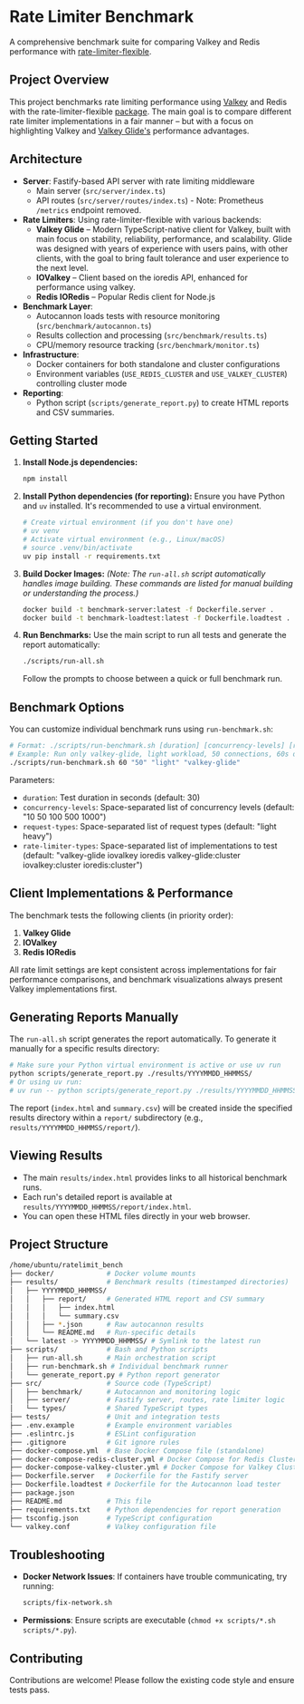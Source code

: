 # Rate Limiter Benchmark

A comprehensive benchmark suite for comparing Valkey and Redis performance with [rate-limiter-flexible](https://github.com/animir/node-rate-limiter-flexible).

## Project Overview

This project benchmarks rate limiting performance using [Valkey](https://valkey.io/) and Redis with the rate-limiter-flexible [package](https://www.npmjs.com/package/rate-limiter-flexible). The main goal is to compare different rate limiter implementations in a fair manner – but with a focus on highlighting Valkey and [Valkey Glide's](<https://github.com/valkey-io/valkey-glide>) performance advantages.

## Architecture

- **Server**: Fastify-based API server with rate limiting middleware
  - Main server (`src/server/index.ts`)
  - API routes (`src/server/routes/index.ts`) - Note: Prometheus `/metrics` endpoint removed.
- **Rate Limiters**: Using rate-limiter-flexible with various backends:
  - **Valkey Glide** – Modern TypeScript-native client for Valkey, built with main focus on stability, reliability, performance, and scalability. Glide was designed with years of experience with users pains, with other clients, with the goal to bring fault tolerance and user experience to the next level.
  - **IOValkey** – Client based on the ioredis API, enhanced for performance using valkey.
  - **Redis IORedis** – Popular Redis client for Node.js
- **Benchmark Layer**:
  - Autocannon loads tests with resource monitoring (`src/benchmark/autocannon.ts`)
  - Results collection and processing (`src/benchmark/results.ts`)
  - CPU/memory resource tracking (`src/benchmark/monitor.ts`)
- **Infrastructure**:
  - Docker containers for both standalone and cluster configurations
  - Environment variables (`USE_REDIS_CLUSTER` and `USE_VALKEY_CLUSTER`) controlling cluster mode
- **Reporting**:
  - Python script (`scripts/generate_report.py`) to create HTML reports and CSV summaries.

## Getting Started

1. **Install Node.js dependencies:**

    ```bash
    npm install
    ```

2. **Install Python dependencies (for reporting):**
    Ensure you have Python and `uv` installed. It's recommended to use a virtual environment.

    ```bash
    # Create virtual environment (if you don't have one)
    # uv venv
    # Activate virtual environment (e.g., Linux/macOS)
    # source .venv/bin/activate
    uv pip install -r requirements.txt
    ```

3. **Build Docker Images:**
    *(Note: The `run-all.sh` script automatically handles image building. These commands are listed for manual building or understanding the process.)*

    ```bash
    docker build -t benchmark-server:latest -f Dockerfile.server .
    docker build -t benchmark-loadtest:latest -f Dockerfile.loadtest .
    ```

4. **Run Benchmarks:**
    Use the main script to run all tests and generate the report automatically:

    ```bash
    ./scripts/run-all.sh
    ```

    Follow the prompts to choose between a quick or full benchmark run.

## Benchmark Options

You can customize individual benchmark runs using `run-benchmark.sh`:

```bash
# Format: ./scripts/run-benchmark.sh [duration] [concurrency-levels] [request-types] [rate-limiter-types]
# Example: Run only valkey-glide, light workload, 50 connections, 60s duration
./scripts/run-benchmark.sh 60 "50" "light" "valkey-glide"
```

Parameters:

- `duration`: Test duration in seconds (default: 30)
- `concurrency-levels`: Space-separated list of concurrency levels (default: "10 50 100 500 1000")
- `request-types`: Space-separated list of request types (default: "light heavy")
- `rate-limiter-types`: Space-separated list of implementations to test (default: "valkey-glide iovalkey ioredis valkey-glide:cluster iovalkey:cluster ioredis:cluster")

## Client Implementations & Performance

The benchmark tests the following clients (in priority order):

1. **Valkey Glide**
2. **IOValkey**
3. **Redis IORedis**

All rate limit settings are kept consistent across implementations for fair performance comparisons, and benchmark visualizations always present Valkey implementations first.

## Generating Reports Manually

The `run-all.sh` script generates the report automatically. To generate it manually for a specific results directory:

```bash
# Make sure your Python virtual environment is active or use uv run
python scripts/generate_report.py ./results/YYYYMMDD_HHMMSS/
# Or using uv run:
# uv run -- python scripts/generate_report.py ./results/YYYYMMDD_HHMMSS/
```

The report (`index.html` and `summary.csv`) will be created inside the specified results directory within a `report/` subdirectory (e.g., `results/YYYYMMDD_HHMMSS/report/`).

## Viewing Results

- The main `results/index.html` provides links to all historical benchmark runs.
- Each run's detailed report is available at `results/YYYYMMDD_HHMMSS/report/index.html`.
- You can open these HTML files directly in your web browser.

## Project Structure

```bash
/home/ubuntu/ratelimit_bench
├── docker/             # Docker volume mounts
├── results/            # Benchmark results (timestamped directories)
│   ├── YYYYMMDD_HHMMSS/
│   │   ├── report/     # Generated HTML report and CSV summary
│   │   │   ├── index.html
│   │   │   └── summary.csv
│   │   ├── *.json      # Raw autocannon results
│   │   └── README.md   # Run-specific details
│   └── latest -> YYYYMMDD_HHMMSS/ # Symlink to the latest run
├── scripts/            # Bash and Python scripts
│   ├── run-all.sh      # Main orchestration script
│   ├── run-benchmark.sh # Individual benchmark runner
│   └── generate_report.py # Python report generator
├── src/                # Source code (TypeScript)
│   ├── benchmark/      # Autocannon and monitoring logic
│   ├── server/         # Fastify server, routes, rate limiter logic
│   └── types/          # Shared TypeScript types
├── tests/              # Unit and integration tests
├── .env.example        # Example environment variables
├── .eslintrc.js        # ESLint configuration
├── .gitignore          # Git ignore rules
├── docker-compose.yml  # Base Docker Compose file (standalone)
├── docker-compose-redis-cluster.yml # Docker Compose for Redis Cluster
├── docker-compose-valkey-cluster.yml # Docker Compose for Valkey Cluster
├── Dockerfile.server   # Dockerfile for the Fastify server
├── Dockerfile.loadtest # Dockerfile for the Autocannon load tester
├── package.json
├── README.md           # This file
├── requirements.txt    # Python dependencies for report generation
├── tsconfig.json       # TypeScript configuration
└── valkey.conf         # Valkey configuration file
```

## Troubleshooting

- **Docker Network Issues**: If containers have trouble communicating, try running:

    ```bash
    scripts/fix-network.sh
    ```

- **Permissions**: Ensure scripts are executable (`chmod +x scripts/*.sh scripts/*.py`).

## Contributing

Contributions are welcome! Please follow the existing code style and ensure tests pass.
